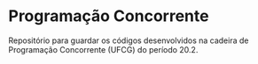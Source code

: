 # Programação Concorrente

Repositório para guardar os códigos desenvolvidos na cadeira de
Programação Concorrente (UFCG) do período 20.2.
